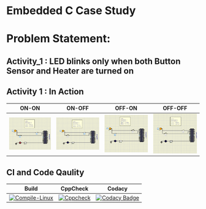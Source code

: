 # Embedded C Case Study

# Problem Statement: 
## Activity_1 : LED blinks only when both Button Sensor and Heater are turned on 

## Activity 1 : In Action

|ON-ON|ON-OFF|OFF-ON|OFF-OFF|
:------:|:------:|:-------:|:--------:
![1](https://github.com/nuPURohit/Embedded_C_LTTS/blob/main/simulation/ON_ON.png)|![2](https://github.com/nuPURohit/Embedded_C_LTTS/blob/main/simulation/ON_OFF.png)|![3](https://github.com/nuPURohit/Embedded_C_LTTS/blob/main/simulation/OFF_ON.png)|![4](https://github.com/nuPURohit/Embedded_C_LTTS/blob/main/simulation/OFF_OFF.png)


## CI and Code Qaulity
|Build|CppCheck|Codacy|
|:--:|:--:|:--:|
|[![Compile-Linux](https://github.com/nuPURohit/Embedded_C_LTTS/actions/workflows/compile.yml/badge.svg)](https://github.com/nuPURohit/Embedded_C_LTTS/actions/workflows/compile.yml)|[![Cppcheck](https://github.com/nuPURohit/Embedded_C_LTTS/actions/workflows/cppcheck.yml/badge.svg)](https://github.com/nuPURohit/Embedded_C_LTTS/actions/workflows/cppcheck.yml)|[![Codacy Badge](https://app.codacy.com/project/badge/Grade/10cd058ec2254bddaba8d550296cadda)](https://www.codacy.com/gh/nuPURohit/Embedded_C_LTTS/dashboard?utm_source=github.com&amp;utm_medium=referral&amp;utm_content=nuPURohit/Embedded_C_LTTS&amp;utm_campaign=Badge_Grade)|



